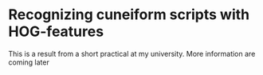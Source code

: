 # Recognizing cuneiform scripts with HOG-features
This is a result from a short practical at my university.
More information are coming later